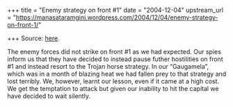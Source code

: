 +++
title = "Enemy strategy on front #1"
date = "2004-12-04"
upstream_url = "https://manasataramgini.wordpress.com/2004/12/04/enemy-strategy-on-front-1/"

+++
Source: [here](https://manasataramgini.wordpress.com/2004/12/04/enemy-strategy-on-front-1/).

The enemy forces did not strike on front #1 as we had expected. Our
spies inform us that they have decided to instead pause futher
hostilities on front #1 and instead resort to the Trojan horse strategy.
In our “Gaugamela”, which was in a month of blazing heat we had fallen
prey to that strategy and lost terribly. We, however, learnt our lesson,
even if it came at a high cost. We get the temptation to attack but
given our inability to hit the capital we have decided to wait
silently.  

